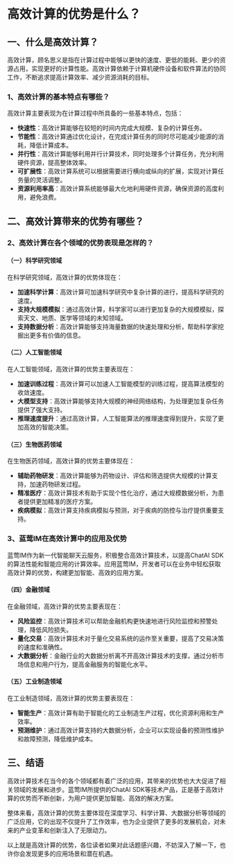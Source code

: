 # 高效计算的优势是什么？

## 一、什么是高效计算？

高效计算，顾名思义是指在计算过程中能够以更快的速度、更低的能耗、更少的资源占用，实现更好的计算性能。高效计算依赖于计算机硬件设备和软件算法的协同工作，不断追求提高计算效率、减少资源消耗的目标。

### 1、高效计算的基本特点有哪些？

高效计算主要表现为在计算过程中所具备的一些基本特点，包括：

- **快速性**：高效计算能够在较短的时间内完成大规模、复杂的计算任务。
- **节能性**：高效计算通过优化设计，在完成计算任务的同时尽可能减少能源的消耗，降低计算成本。
- **并行性**：高效计算能够利用并行计算技术，同时处理多个计算任务，充分利用硬件资源，提高整体效率。
- **可扩展性**：高效计算系统可以根据需要进行横向或纵向的扩展，实现对计算任务量的灵活调整。
- **资源利用率高**：高效计算系统能够最大化地利用硬件资源，确保资源的高度利用，避免浪费。

## 二、高效计算带来的优势有哪些？

### 2、高效计算在各个领域的优势表现是怎样的？

#### （一）科学研究领域

在科学研究领域，高效计算的优势体现在：

- **加速科学计算**：高效计算可加速科学研究中复杂计算的进行，提高科学研究的速度。
- **支持大规模模拟**：通过高效计算，科学家可以进行更加复杂的大规模模拟，探索天文、地质、医学等领域的未知领域。
- **支持数据分析**：高效计算能够支持海量数据的快速处理和分析，帮助科学家挖掘出更多有价值的信息。

#### （二）人工智能领域

在人工智能领域，高效计算的优势主要表现在：

- **加速训练过程**：高效计算可以加速人工智能模型的训练过程，提高算法模型的收敛速度。
- **大模型支持**：高效计算能够支持大规模的神经网络结构，为处理更加复杂任务提供了强大支持。
- **推理速度提升**：通过高效计算，人工智能算法的推理速度得到提升，实现了更加高效的智能决策。

#### （三）生物医药领域

在生物医药领域，高效计算的优势主要体现在：

- **辅助药物研发**：高效计算能够为药物设计、评估和筛选提供大规模的计算支持，加速药物研发过程。
- **精准医疗**：高效计算技术有助于实现个性化治疗，通过大规模数据分析，为患者提供更加精准的医疗方案。
- **疾病模拟**：高效计算支持疾病模拟与预测，对于疾病的防控与治疗提供重要支持。

### 3、蓝莺IM在高效计算中的应用及优势

蓝莺IM作为新一代智能聊天云服务，积极整合高效计算技术，以提高ChatAI SDK的算法性能和智能应用的计算效率。应用蓝莺IM，开发者可以在业务中轻松获取高效计算的优势，构建更加智能、高效的应用方案。

#### （四）金融领域

在金融领域，高效计算的优势主要表现在：

- **风险监控**：高效计算技术可以帮助金融机构更快速地进行风险监控和预警处理，降低风险损失。
- **量化交易**：高效计算技术对于量化交易系统的运作至关重要，提高了交易决策的速度和准确性。
- **大数据分析**：金融行业的大数据分析离不开高效计算技术的支撑，通过分析市场信息和用户行为，提高金融服务的智能化水平。

#### （五）工业制造领域

在工业制造领域，高效计算的优势主要表现在：

- **智能生产**：高效计算有助于智能化的工业制造生产过程，优化资源利用和生产效率。
- **预测维护**：通过高效计算支持的大数据分析，企业可以实现设备的预测性维护和故障预测，降低维护成本。

## 三、结语

高效计算技术在当今的各个领域都有着广泛的应用，其带来的优势也大大促进了相关领域的发展和进步。蓝莺IM所提供的ChatAI SDK等技术产品，正是基于高效计算的优势而不断创新，为用户提供更加智能、高效的解决方案。

整体来看，高效计算的优势主要体现在深度学习、科学计算、大数据分析等领域的广泛应用，它的出现不仅提升了工作效率，也为企业提供了更多的发展机会，对未来的产业变革和创新注入了无限动力。

以上就是高效计算的优势，各位读者如果对此话题感兴趣，不妨深入了解一下，也许你会发现更多的应用场景和潜在机遇。